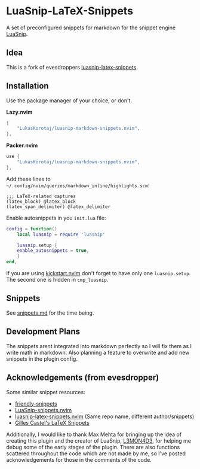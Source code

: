 # LuaSnip-LaTeX-Snippets

A set of preconfigured snippets for markdown for the snippet engine [LuaSnip](https://github.com/L3MON4D3/LuaSnip).


## Idea
This is a fork of evesdroppers [luasnip-latex-snippets](https://github.com/evesdropper/luasnip-latex-snippets.nvim).


## Installation

Use the package manager of your choice, or don't.

**Lazy.nvim**
```lua
{
    "LukasKorotaj/luasnip-markdown-snippets.nvim",
},
```

**Packer.nvim**
```lua
use {
    "LukasKorotaj/luasnip-markdown-snippets.nvim",
},
```

Add these lines to `~/.config/nvim/queries/markdown_inline/highlights.scm`:

```
;;; LaTeX-related captures
(latex_block) @latex_block
(latex_span_delimiter) @latex_delimiter
```

Enable autosnippets in you `init.lua` file: 
```lua
config = function()
    local luasnip = require 'luasnip'

    luasnip.setup {
	enable_autosnippets = true,
    }
end,
```
If you are using [kickstart.nvim](https://github.com/nvim-lua/kickstart.nvim) don't forget to have only one `luasnip.setup`. The second one is hidden in `cmp_luasnip`.

## Snippets
See [snippets.md](./snippets.md) for the time being.

## Development Plans

The snippets arent integrated into markdown perfectly so I will fix them as I write math in markdown. Also planning a feature to overwrite and add new snippets in the plugin config.

## Acknowledgements (from evesdropper)
Some similar snippet resources:
- [friendly-snippets](https://github.com/rafamadriz/friendly-snippets/)
- [LuaSnip-snippets.nvim](https://github.com/molleweide/LuaSnip-snippets.nvim)
- [luasnip-latex-snippets.nvim](https://github.com/iurimateus/luasnip-latex-snippets.nvim) (Same repo name, different author/snippets)
- [Gilles Castel's LaTeX Snippets](https://github.com/gillescastel/latex-snippets)

Additionally, I would like to thank Max Mehta for bringing up the idea of creating this plugin and the creator of LuaSnip, [L3MON4D3](https://github.com/L3MON4D3), for helping me debug some of the early stages of the plugin. There are also functions scattered throughout the code which are not made by me, so I've posted acknowledgements for those in the comments of the code.
